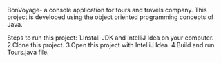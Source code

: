 BonVoyage- a console application for tours and travels company.
This project is developed using the object oriented programming concepts of Java.

Steps to run this project:
1.Install JDK and IntelliJ Idea on your computer.
2.Clone this project.
3.Open this project with IntelliJ Idea.
4.Build and run Tours.java file.
